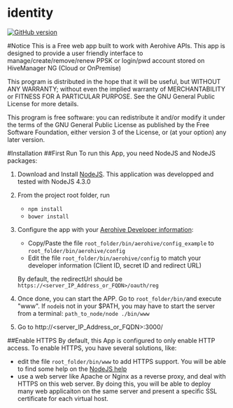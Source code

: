 # identity

[![GitHub version](https://badge.fury.io/gh/tmunzer%2Fidentity.svg)](https://badge.fury.io/gh/tmunzer%2Fidentity)


#Notice
This is a Free web app built to work with Aerohive APIs. This app is designed to provide a user friendly interface to manage/create/remove/renew PPSK or login/pwd account stored on HiveManager NG (Cloud or OnPremise)

This program is distributed in the hope that it will be useful, but WITHOUT ANY WARRANTY; without even the implied warranty of MERCHANTABILITY or FITNESS FOR A PARTICULAR PURPOSE.  See the GNU General Public License for more details.

This program is free software: you can redistribute it and/or modify it under the terms of the GNU General Public License as published by the Free Software Foundation, either version 3 of the License, or (at your option) any later version.

#Installation
##First Run
To run this App, you need NodeJS and NodeJS packages:

1. Download and Install [NodeJS](https://nodejs.org/en/). This application was developped and tested with NodeJS 4.3.0
2. From the project root folder, run 
    * `npm install`
    * `bower install`
3. Configure the app with your [Aerohive Developer information](https://developer.aerohive.com/):
    - Copy/Paste the file `root_folder/bin/aerohive/config_example` to `root_folder/bin/aerohive/config`
    - Edit the file `root_folder/bin/aerohive/config` to match your developer information (Client ID, secret ID and redirect URL)

    By default, the redirectUrl should be     `https://<server_IP_Address_or_FQDN>/oauth/reg`
    
4. Once done, you can start the APP. Go to `root_folder/bin/`and execute "www". If `node`is not in your $PATH, you may have to start the server from a terminal: `path_to_node/node ./bin/www`
5. Go to http://<server_IP_Address_or_FQDN>:3000/

##Enable HTTPS
By default, this App is configured to only enable HTTP access. To enable HTTPS, you have several solutions, like:
* edit the file `root_folder/bin/www` to add HTTPS support. You will be able to find some help on the [NodeJS help](https://nodejs.org/api/https.html)
* use a web server like Apache or Nginx as a reverse proxy, and deal with HTTPS on this web server. By doing this, you will be able to deploy many web applicaiton on the same server and present a specific SSL certificate for each virtual host.
